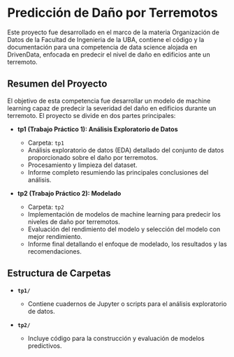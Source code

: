 # Predicción de Daño por Terremotos
Este proyecto fue desarrollado en el marco de la materia Organización de Datos de la Facultad de Ingenieria de la UBA, contiene el código y la documentación para una competencia de data science alojada en DrivenData, enfocada en predecir el nivel de daño en edificios ante un terremoto.

## Resumen del Proyecto

El objetivo de esta competencia fue desarrollar un modelo de machine learning capaz de predecir la severidad del daño en edificios durante un terremoto. El proyecto se divide en dos partes principales:

- **tp1 (Trabajo Práctico 1): Análisis Exploratorio de Datos**
  - Carpeta: `tp1`
  - Análisis exploratorio de datos (EDA) detallado del conjunto de datos proporcionado sobre el daño por terremotos.
  - Procesamiento y limpieza del dataset.
  - Informe completo resumiendo las principales conclusiones del análisis.


- **tp2 (Trabajo Práctico 2): Modelado**
  - Carpeta: `tp2`
  - Implementación de modelos de machine learning para predecir los niveles de daño por terremotos.
  - Evaluación del rendimiento del modelo y selección del modelo con mejor rendimiento.
  - Informe final detallando el enfoque de modelado, los resultados y las recomendaciones.

## Estructura de Carpetas

- **`tp1/`**
  - Contiene cuadernos de Jupyter o scripts para el análisis exploratorio de datos.

- **`tp2/`**
  - Incluye código para la construcción y evaluación de modelos predictivos.


